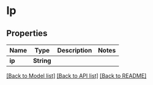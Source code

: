 # Ip

## Properties

Name | Type | Description | Notes
------------ | ------------- | ------------- | -------------
**ip** | **String** |  | 

[[Back to Model list]](../README.md#documentation-for-models) [[Back to API list]](../README.md#documentation-for-api-endpoints) [[Back to README]](../README.md)


